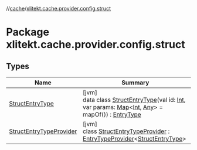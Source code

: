//[cache](../../index.md)/[xlitekt.cache.provider.config.struct](index.md)

# Package xlitekt.cache.provider.config.struct

## Types

| Name | Summary |
|---|---|
| [StructEntryType](-struct-entry-type/index.md) | [jvm]<br>data class [StructEntryType](-struct-entry-type/index.md)(val id: [Int](https://kotlinlang.org/api/latest/jvm/stdlib/kotlin/-int/index.html), var params: [Map](https://kotlinlang.org/api/latest/jvm/stdlib/kotlin.collections/-map/index.html)&lt;[Int](https://kotlinlang.org/api/latest/jvm/stdlib/kotlin/-int/index.html), [Any](https://kotlinlang.org/api/latest/jvm/stdlib/kotlin/-any/index.html)&gt; = mapOf()) : [EntryType](../xlitekt.cache.provider/-entry-type/index.md) |
| [StructEntryTypeProvider](-struct-entry-type-provider/index.md) | [jvm]<br>class [StructEntryTypeProvider](-struct-entry-type-provider/index.md) : [EntryTypeProvider](../xlitekt.cache.provider/-entry-type-provider/index.md)&lt;[StructEntryType](-struct-entry-type/index.md)&gt; |

